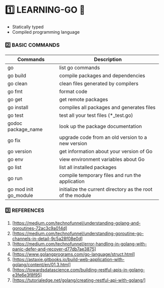 # :one: LEARNING-GO :slightly_smiling_face:
  * Statically typed
  * Compiled programming language
### :two: BASIC COMMANDS
|       Commands      |             Description             |
|---------------------|-------------------------------------|
| go                  | list go commands                    |
| go build            | compile packages and dependencies   |
| go clean            | clean files generated by compilers  |
| go fmt              | format code                         |
| go get              | get remote packages                 |  
| go install          |  compiles all packages and generates files |
| go test             | test all your test files (*_test.go) | 
| godoc package_name  | look up the package documentation   |
| go fix              | upgrade code from an old version to a new version |
| go version          | get information about your version of Go |
| go env              | view environment variables about Go |
| go list             | list all installed packages         |
| go run              | compile temporary files and run the application |
| go mod init go_module |  initialize the current directory as the root of the module |

### :three: REFERENCES
1. [https://medium.com/technofunnel/understanding-golang-and-goroutines-72ac3c9a014d]
2. [https://medium.com/technofunnel/understanding-goroutine-go-channels-in-detail-9c5a28f08e0d]
3. [https://medium.com/technofunnel/error-handling-in-golang-with-panic-defer-and-recover-d77db7ae3875]
4. [https://www.golangprograms.com/go-language/struct.html]
5. [https://astaxie.gitbooks.io/build-web-application-with-golang/content/en/01.3.html]
6. [https://towardsdatascience.com/building-restful-apis-in-golang-e3fe6e3f8f95]
7. [https://tutorialedge.net/golang/creating-restful-api-with-golang/]
